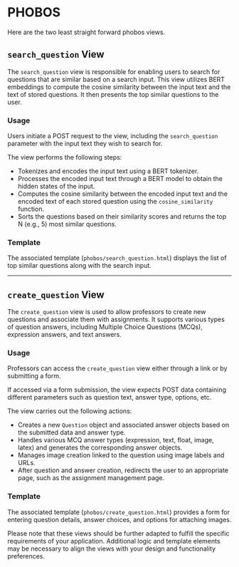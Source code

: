 # PHOBOS
Here are the two least straight forward phobos views.
## `search_question` View

The `search_question` view is responsible for enabling users to search for questions that are similar based on a search input. This view utilizes BERT embeddings to compute the cosine similarity between the input text and the text of stored questions. It then presents the top similar questions to the user.

### Usage

Users initiate a POST request to the view, including the `search_question` parameter with the input text they wish to search for.

The view performs the following steps:
- Tokenizes and encodes the input text using a BERT tokenizer.
- Processes the encoded input text through a BERT model to obtain the hidden states of the input.
- Computes the cosine similarity between the encoded input text and the encoded text of each stored question using the `cosine_similarity` function.
- Sorts the questions based on their similarity scores and returns the top N (e.g., 5) most similar questions.

### Template

The associated template (`phobos/search_question.html`) displays the list of top similar questions along with the search input.

---

## `create_question` View

The `create_question` view is used to allow professors to create new questions and associate them with assignments. It supports various types of question answers, including Multiple Choice Questions (MCQs), expression answers, and text answers.

### Usage

Professors can access the `create_question` view either through a link or by submitting a form.

If accessed via a form submission, the view expects POST data containing different parameters such as question text, answer type, options, etc.

The view carries out the following actions:
- Creates a new `Question` object and associated answer objects based on the submitted data and answer type.
- Handles various MCQ answer types (expression, text, float, image, latex) and generates the corresponding answer objects.
- Manages image creation linked to the question using image labels and URLs.
- After question and answer creation, redirects the user to an appropriate page, such as the assignment management page.

### Template

The associated template (`phobos/create_question.html`) provides a form for entering question details, answer choices, and options for attaching images.

Please note that these views should be further adapted to fulfill the specific requirements of your application. Additional logic and template elements may be necessary to align the views with your design and functionality preferences.
